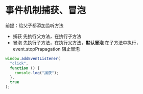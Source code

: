 # 事件机制捕获、冒泡

前提：给父子都添加监听方法

- 捕获
  先执行父方法，在执行子方法
- 冒泡
  先执行子方法，在执行父方法，**默认冒泡**
  在子方法中执行，event.stopPrapagation 阻止冒泡

```js
window.addEventListener(
  "click",
  function () {
    console.log("捕获");
  },
  true
);
```
